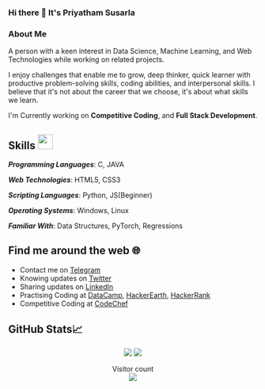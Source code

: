 ### Hi there 👋 It's Priyatham Susarla 


<!--
**priyathamhub/priyathamhub** is a ✨ _special_ ✨ repository because its `README.md` (this file) appears on your GitHub profile.

Here are some ideas to get you started:

- 🔭 I’m currently working on ...
- 🌱 I’m currently learning ...
- 👯 I’m looking to collaborate on ...
- 🤔 I’m looking for help with ...
- 💬 Ask me about ...
- 📫 How to reach me: ...
- 😄 Pronouns: ...
- ⚡ Fun fact: ...
-->

### About Me

A person with a keen interest in Data Science, Machine Learning, and Web Technologies while working on related projects.

I enjoy challenges that enable me to grow, deep thinker, quick learner with productive problem-solving skills, coding abilities, and interpersonal skills.
I believe that it's not about the career that we choose, it's about what skills we learn.

I'm Currently working on **Competitive Coding**, and **Full Stack Development**.

## Skills <img src="https://media.giphy.com/media/WUlplcMpOCEmTGBtBW/giphy.gif" width=30>

***Programming Languages***: C, JAVA

***Web Technologies***: HTML5, CSS3

***Scripting Languages***: Python, JS(Beginner)

***Operating Systems***: Windows, Linux

***Familiar With***: Data Structures, PyTorch, Regressions



## Find me around the web :globe_with_meridians:

- Contact me on <a href="https://t.me/thedaredevilsolves/">Telegram</a> 
- Knowing updates on <a href="https://twitter.com/thepriyathams">Twitter</a>
- Sharing updates on <a href="https://www.linkedin.com/in/priyathamhub/">LinkedIn</a>
- Practising Coding at <a href="https://www.datacamp.com/profile/priyathamsarla/">DataCamp</a>, <a href="https://www.hackerearth.com/@priyathamedu">HackerEarth</a>, <a href="https://www.hackerrank.com/priyathamhc004/">HackerRank</a>
- Competitive Coding at <a href="https://www.codechef.com/users/pstocode/">CodeChef</a>

## GitHub Stats&#x1f4c8; 
<p align = "center">
  <img src = "https://github-readme-stats.vercel.app/api?username=priyathamhub&show_icons=true&theme=tokyonight&line_height=27">
  <img src = "https://github-readme-stats.vercel.app/api/top-langs/?username=priyathamhub&hide=css,java,htmll&theme=tokyonight">
</p>

<p align="center"> 
  Visitor count<br>
  <img src="https://profile-counter.glitch.me/priyathamhub/count.svg" />
</p>
